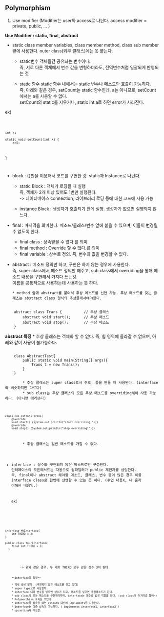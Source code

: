 ## Polymorphism 

1. Use modifier
    (Modifier는 user와 access로 나뉜다. access modifier = private, public, ... )

  **Use Modifier : static, final, abstract**
  
  * static
    class member variables, class member method, class sub member 앞에 사용한다.
    outer class(외부 클래스)에는 못 붙는다.
    
      - static변수
        객체들간 공유되는 변수이다. <br>
        즉, 서로 다른 객체에서 변수 값을 변형하더라도, 전역변수처럼 일괄되게 반영되는 것
    
      - static 함수
        static 함수 내에서는 static 변수나 메소드만 호출이 가능하다. <br>
        즉, 아래와 같은 경우, setCount는 static 함수인데, a는 아니므로, setCount에서는 a를 사용할 수 없다. <br>
        setCount의 static를 지우거나, static int a로 하면 error가 사라진다.
    
ex)

<code>

	int a;

	static void setCount(int k) {
		a=5;
  }
    
</code>

  * block : {}만을 이용해서 코드를 구현한 것. static과 Instance로 나뉜다.
      - static Block : 객체가 로딩될 때 실행 <br>
                       즉, 객체가 2개 이상 있어도 1번만 실행된다. <br>
                          -> 데이터베이스 connection, 라이브러리 로딩 등에 대한 코드에 사용 가능
                          
      - instance Block : 생성자가 호출되기 전에 실행. 생성자가 없으면 실행되지 않느다.

  * final : 마지막을 의미한다. 메소드/클래스/변수 앞에 붙을 수 있으며, 이들이 변경될 수 없도록 한다.
      - final class : 상속받을 수 없다.를 의미
      - final method : Override 할 수 없다.를 의미
      - final variable : 상수로 정의. 즉, 변수의 값을 변경할 수 없다.
      
  * abstract :  메소드 정의만 하고, 구현은 하지 않는 경우에 사용한다. <br>
  		즉, super class에서 메소드 정의만 해주고, sub class에서 overriding을 통해 메소드 내용을 구현해서 가져다 쓰는것. <br>
		이름을 공통적으로 사용하는데 사용하는 듯 하다. <br>
		
		* method 앞에 abstract를 붙여서 추상 메소드를 선언 가능. 추상 메소드를 갖는 클래스는 abstract class 형식의 추상클래서여야한다.
		
<code>
	abstract class Trans {			// 추상 클래스
		abstract void start();		// 추상 메소드
		abstract void stop();		// 추상 메소드
	}
</code>

**abstract 특징**
		* 추상 클래스는 객체화 할 수 없다. 즉, 힙 영역에 올라갈 수 없으며, 아래와 같이 사용이 불가능하다.
		
<code>
	class AbstractTest{
		public static void main(String[] args){
			Trans t = new Trans();
		}
	}
</code>
<code>		
		* 추상 클래스는 super class로서 주로, 틀을 만들 때 사용된다. (interface와 비슷하지만 다르다)
		* sub class는 추상 클래스의 모든 추상 메소드를 overriding해야 사용 가능하다. (아니면 에러뜬다)
		
<code>
	
	class Bus extends Trans{
		@override
		void start() {System.out.println("start overriding!");}
		@override
		void stop() {System.out.println("stop overriding!");}
	
</code>
		* 추상 클래스는 일반 메소드를 가질 수 없다.
		
		
  * interface : 상수와 구현되지 않은 메소드로만 구성된다.
  		인터페이스의 모든메서드는 자동으로 컴파일러가 public 제한자를 삽입한다.
		즉, final이나 abstract 해야할 메소드, 클래스, 변수 등이 많은 경우 이를 interface class로 한번에 선언할 수 있는 듯 하다.
		(수업 내용X, 나 혼자 이해한 내용임.)

	ex)
	
<code>
	
	interface MyInterface{
		int THIRD = 3;
	}
	
	public class YourInterface{
		final int THIRD = 3;
      }
      
</code>
<code>
		-> 위와 같은 경우, 두 개의 THIRD 모두 같은 상수 3이 된다.
		
		**interface의 특징**

		* 객체 생성 불가. (구현되지 않은 메소드를 갖고 있다)
		* super type으로 사용한다.
		* interface 내에 변수를 넣으면 상수가 되고, 메소드를 넣으면 추상메소드가 된다.
		* sub class가 모든 메소드를 구현해야하며, interface는 영수증 같은 역할을 한다. (sub class가 이거이걸 했어~)
		* Polymorphism 효과를 보인다.
		* interface를 상속할 때는 extends 대신에 implements를 사용한다.
		* interface는 다중 상속이 가능하다. ( implements interface1, interface2 )
		* upcasting가 가능핟.
